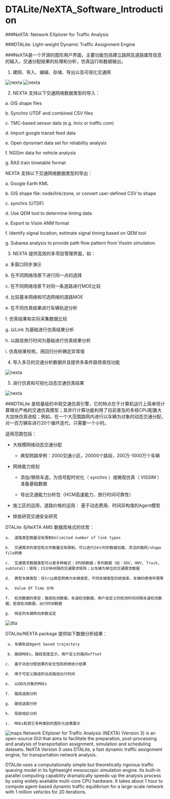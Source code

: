 # DTALite/NeXTA_Software_Introduction

###NeXTA: Network EXplorer for Traffic Analysis

###DTALite: Light-weight Dynamic Traffic Assignment Engine

###NeXTA是一个开源的图形用户界面，主要功能包括建立路网及道路属性信息的输入，交通分配结果的处理和分析，仿真运行和数据输出。

1. 建网、导入、编辑、存储、导出以及可视化交通网


![nexta](Images/nexta1.png)
![nexta](Images/nexta2.png)

2. NEXTA 支持以下交通网络数据类型的导入：

  a.	GIS shape files 
  
  b.	Synchro UTDF and combined CSV files 
  
  c.	TMC-based sensor data (e.g. Inrix or traffic.com) 
  
  d.	Import google transit feed data 
  
  e.	Open dynsmart data set for reliability analysis 
  
  f.	NGSim data for vehicle analysis 
  
  g.	RAS train timetable format

   NEXTA 支持以下交通网络数据类型的导出：
  
   a.	Google Earth KML 
  
   b.	GIS shape file: node/link/zone, or convert user-defined CSV to shape 
  
   c.	synchro (UTDF) 
  
   d.	Use QEM tool to determine timing data 
  
   e.	Export to Visim ANM format 
  
   f.	Identify signal location, estimate signal timing based on QEM tool 
  
   g.	Subarea analysis to provide path flow pattern from Vissim simulation.
   
3. NEXTA 提供高效的多项目管理界面，如：
  
  a.	 多窗口同步演示 
  
  b.	在不同网络场景下进行同一点的选择

  c.	在不同网络场景下对同一条道路进行MOE比较 
  
  d.	比较基本网络和可选网络的道路MOE 
  
  e.	在不同仿真结果进行车辆轨迹分析 
  
  f.	仿真结果和实际采集数据比较 
  
  g.	以Link 为基础进行仿真结果分析 
  
  h.	以路径旅行时间为基础进行仿真结果分析 
  
  i.	仿真结果校核，用回归分析确定异常值
  
4. 导入多日的交通分析数据并且提供多条件路径查找功能

![nexta](Images/nexta3.png)

5. 进行仿真和可视化动态交通仿真结果

![nexta](Images/nexta4.png)



###DTALite 是轻量级的中观交通仿真引擎，它的特点在于计算机运行上简单但计算理论严格的交通仿真模型；其并行计算功能利用了目前普及的多核CPU配置大大加快仿真进程；例如，在一个大范围路网内进行以车辆为对象的动态交通分配，对一百万辆车进行20个循环迭代，只需要一个小时。

适用范围包括：

- 大规模网络动态交通分配

	- 典型网路举例：2000交通小区，20000个路段，200万-1000万个车辆

- 网络能力规划
  
	- 添加/移除车道，为信号配时优化（ synchro ）或微观仿真（ VISSIM ）准备基础数据

	- 导出交通能力分析包（HCM高速能力、旅行时间可靠性）

- 施工区的运用，道路价格的运用： 基于动态费用、时间异构值的Agent模型

- 排放研究交通安全研究

DTALite 与NeXTA AMS 数据库格式的优势：

	a.	道路类型数量没有限制Unlimited number of link types

	b.	交通需求的类型和文件数量没有限制，可以进行24小时的数据加载，灵活的路网/shape file转换 
	
	c.	交通需求数据类型可以是多种格式：3列OD数据；多列数据（如：SOV, HOV, Truck, subtotal）；矩阵；15分钟间隔的交通需求矩阵；以车辆为单位的交通需求数据

	d.	典型车辆类型：将trip类型转换为车辆类型，不同车辆类型的排放率，车辆的使用年限等

	e.	Value Of Time 分布 

	f.	检测数据的类型：路段检测数据，车道检测数据，用户自定义的检测时间间隔车速检测数据，密度检测数据，出行时间数据

	g.	特定的车辆转向参数设定
![dta](Images/dta1.png)

DTALite/NEXTA package 提供如下数据分析结果：

	 a.	车辆轨迹Agent based trajectory 

	 b.	路段MOEs，路段宽度显示，用户定义的路间offset 

  	c.	基于动态分配结果的安全性和排放统计结果 

  	d.	用于可定义路径的动态路径出行时间 

	e.	以OD为对象的MOEs 

  	f.	路段选取分析 

	g.	路径选取分析 

  	h.	局部地区分析

  	i.	MOEs和其它多种类别的图形化结果展示

![maps](Images/Project_US.png)
Network EXplorer for Traffic Analysis (NEXTA) (Version 3) is an open-source GUI that aims to facilitate the preparation, post-processing and analysis of transportation assignment, simulation and scheduling datasets. NeXTA Version 3 uses DTALite, a fast dynamic traffic assignment engine, for transportation network analysis.

DTALite uses a computationally simple but theoretically rigorous traffic queuing model in its lightweight mesoscopic simulation engine. Its built-in parallel computing capability dramatically speeds-up the analysis process by using widely available multi-core CPU hardware. It takes about 1 hour to compute agent-based dynamic traffic equilibrium for a large-scale network with 1 million vehicles for 20 iterations.
